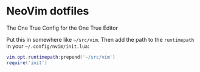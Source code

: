 # NeoVim dotfiles
The One True Config for the One True Editor

Put this in somewhere like `~/src/vim`. Then add the path to the `runtimepath` in your `~/.config/nvim/init.lua`:

```lua
vim.opt.runtimepath:prepend('~/src/vim')
require('init')
```
